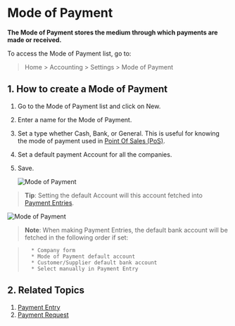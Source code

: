 <!-- add-breadcrumbs -->
# Mode of Payment

**The Mode of Payment stores the medium through which payments are made or received.**

To access the Mode of Payment list, go to:
> Home > Accounting > Settings > Mode of Payment

## 1. How to create a Mode of Payment
1. Go to the Mode of Payment list and click on New.
1. Enter a name for the Mode of Payment.
1. Set a type whether Cash, Bank, or General. This is useful for knowing the mode of payment used in [Point Of Sales (PoS)](/docs/v12/user/manual/en/accounts/point-of-sales).
1. Set a default payment Account for all the companies.
1. Save.

    ![Mode of Payment]({{docs_base_url}}/v12/assets/img/accounts/mode-of-payment.png)

> **Tip**: Setting the default Account will this account fetched into [Payment Entries](/docs/v12/user/manual/en/accounts/payment-entry).

![Mode of Payment](/docs/v12/assets/img/accounts/mode-of-payment-pe.gif)

> **Note**: When making Payment Entries, the default bank account will be fetched in the following order if set:

>       * Company form
>       * Mode of Payment default account
>       * Customer/Supplier default bank account
>       * Select manually in Payment Entry

## 2. Related Topics
1. [Payment Entry](/docs/v12/user/manual/en/accounts/payment-entry)
1. [Payment Request](/docs/v12/user/manual/en/accounts/payment-request)
